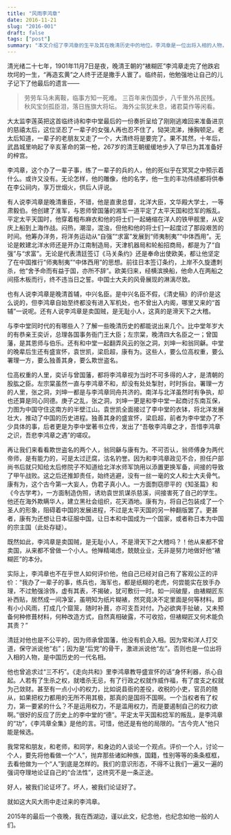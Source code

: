 ```yaml
---
title: "风雨李鸿章"
date: 2016-11-21
slug: "2016-001"
draft: false
tags: ["post"]
summary: "本文介绍了李鸿章的生平及其在晚清历史中的地位。李鸿章是一位出将入相的人物，平定了太平天国和捻军的叛乱，创建了淮军，筹办洋务，代表清廷签订《马关条约》等等。他的临终诗“风雨李鸿章，里外吊民残”被慈禧太后看到后，也让她感受到了大清的末日。虽然有人称他为卖国贼、无耻小人，但他自己认为自己只是一个“裱糊匠”，他的一生丰功伟绩将被供奉在李公祠内，供后人评说。"
---
```


清光绪二十七年，1901年11月7日是夜，晚清王朝的“裱糊匠”李鸿章走完了他跌宕坎坷的一生，“再造玄黄”之人终于还是撒手人寰了。临终前，他勉强地让自己的儿子记下了他最后的遗言——

> 劳劳车马未离鞍，临事方知一死难。
三百年来伤国步，八千里外吊民残。
秋风宝剑孤臣泪，落日旌旗大将坛。
海外尘氛犹未息，诸君莫作等闲看。
> 

大太监李莲英把这首临终诗和李中堂最后的一份奏折呈给了刚刚逃难回来准备进京的慈禧太后，这位坚忍了一辈子的女强人再也忍不住了，恸哭流涕，捶胸顿足。老太后知道，一辈子的老朋友又走了一个，大清终将是要完了。果不其然，十年后，武昌城里响起了辛亥革命的第一枪，267岁的清王朝缓缓地步入了早已为其准备好的梓宫。

李鸿章，这个办了一辈子事，练了一辈子的兵的人，他的死似乎在冥冥之中预示着什么。或许又没有。无论怎样，他的雕像，他的名字，他一生的丰功伟绩都将供奉在李公祠内，享万世烟火，供后人评说。

有人说李鸿章是晚清重臣，不错，他是直隶总督，北洋大臣，文华殿大学士，一等肃毅伯。他创建了淮军，与恩师曾国藩的湘军一道平定了太平天国和捻军的叛乱。平定太平天国时，他穿着粗布麻衣和他的将士们一起蜷缩在洋人的铁甲舰里，从安庆上船到上海作战。闷热，潮湿，混浊，但他和他的将士们一起度过了那段艰苦的时间。他筹办洋务，将洋务运动从“自强”“求富”发展到“师夷制夷”“中体西用”。无论是敕建北洋水师还是开办江南制造局，天津机器局和轮船招商局，都是为了“自强”与“求富”。无论是代表清廷签订《马关条约》还是奉命出使欧美，都让他坚定了在中国推行“师夷制夷”“中体西用”的思想。前往日本签订条约，上岸不久旋遭刺杀，他“舍予命而有益于国，亦所不辞”。欧美归来，经横滨换船，他命人在两船之间搭木板而行，终不违当日之誓。中国士大夫的风骨展现的淋漓尽致。

也有人说李鸿章是晚清首辅，中兴名臣。是中兴名臣不假，《清史稿》的评价是这么说的，但李鸿章自始至终都没有进入军机处，也不曾出入内阁，哪里又来的“首辅”一说呢。还有人说李鸿章是卖国贼，是无耻小人，这真的是滑天下之大稽。

与李中堂同时代的有哪些人？了解一些晚清历史的都能说出来几个。比中堂年岁大的有恭亲王奕䜣，总理各国事务衙门王大臣；左宗棠，晚清四大名臣之一；曾国藩，是其恩师与伯乐。还有和中堂一起翻弄风云的张之洞，刘坤一和翁同龢。中堂的晚辈后生还有盛宣怀，袁世凯，梁启超，康有为。这些人，要么位高权重，要么署理一方，要么独善其身，要么欺世盗名。

位高权重的人里，奕䜣与曾国藩，都将李鸿章视为当时不可多得的人才，是清朝的股肱之臣。左宗棠虽然一直与李鸿章不和，却没有处处掣肘，时时拆台。署理一方的人里，张之洞，刘坤一都是与李鸿章同舟共济的。南洋与北洋虽然时有争执，却也还算是同心同德。庚子之乱，张之洞，刘坤一更是和李中堂一起商讨东南互保，力图为中国守住这南方的半壁江山。袁世凯全面接过了李中堂的衣钵，将北洋发展壮大，推动了中国的历史进程。独善其身的盛宣怀，梁启超，前者为李中堂办了不少具体的事，后者更是为李中堂著书立传，发出了“吾敬李鸿章之才，吾惜李鸿章之识，吾悲李鸿章之遇”的嗟叹。

再让我们来看看欺世盗名的两个人，翁同龢与康有为。不可否认，翁师傅身为两代帝师，是有能力的，可是太过迂腐，沽名钓誉。因为和李鸿章政见不合，担任户部尚书后就只知给太后修院子不知道给北洋水师军饷用以添置更换军备，间接的导致了甲午战败。这之后还推卸责任，始终逃避，没有一丝一毫的文人和士大夫骨气。康有为，这个古今第一大妄人，伪君子真小人。一方面剽窃廖平的《知圣篇》和《今古学考》，一方面制造伪照，诱劝袁世凯谋杀慈溪，间接害死了自己的学生。他还在海外欺瞒华人，建立黑社会组织，花天酒地。康有为，将自己包装成了一个圣人的形象，阻碍着中国的发展进程，不过是太平天国的另一种翻版罢了。更甚者，康有为还想让日本征服中国，让日本和中国成为一个国家，或者称日本为中国的宗主国（此处存疑）。

既然如此，李鸿章是卖国贼，是无耻小人，不是滑天下之大稽吗？！他从来都不曾卖国，从来都不曾做一个小人。他殚精竭虑，兢兢业业，无非是努力地做好他“裱糊匠”的本分。

实际上，李鸿章也不在乎世人如何评价他，他自己已经对自己有了客观公正的评价：“我办了一辈子的事，练兵也，海军也，都是纸糊的老虎，何尝能实在放手办理，不过勉强涂饰，虚有其表，不揭破，犹可敷衍一时。如一间破屋，由裱糊匠东补西贴，居然成一间净室，虽明知为纸片糊裱，然究竟决不定里面是何等材料。即有小小风雨，打成几个窟笼，随时补葺，亦可支吾对付。乃必欲爽手扯破，又未预备何种修葺材料，何种改造方式，自然真相破露，不可收拾，但裱糊匠又何术能负其责？”

清廷对他也是不公平的，因为师承曾国藩，他没有机会入相。因为常和洋人打交道，保守派说他“右”；因为是“后党”的骨干，激进派说他“左”。否则也是一位出将入相的人物，是中国历史的一代名相。

他也曾追求过“三不朽”。《走向共和》里李鸿章教导盛宣怀的话“身怀利器，杀心自起。人若有了生杀之权，就嗜杀无忌，有了行政之权就作威作福，有了度支之权就为己敛财。甚至有一点小小的权力，比如说县衙的差役，收税的小吏，官员的随从，如果把权力都用的无所不用其极，那真的是国将不国啊。一个当权者有了权力，第一要紧的什么？不是运用权力，不是滥用权力，而是要遏制自己的权力欲啊。”很好的反应了历史上的李中堂的“德”。平定太平天国和捻军的叛乱，是李鸿章的“功”，《李鸿章全集》是他的言。可惜，他还是有他的局限的。“古今完人”他只能是候选。

我常常和朋友，和老师，和同学，和身边的人谈论一个观点。评价一个人，讨论一个人，要先将他看做一个“人”，抛弃那些诸如种族，国籍，性别等等的条条框框，去看他做为一个“人”到底是怎样的。我们的意识形态，不得不让我们一遍又一遍的强词夺理地论证自己的“合法性”，这终究不是一条正途。

好人，被我们论证坏了。坏人，被我们论证好了。

就如这大风大雨中走过来的李鸿章。

2015年的最后一个夜晚，我在西湖边，谨以此文，纪念他，也纪念如他一般的人们。
